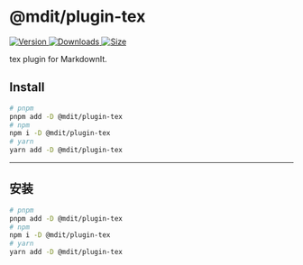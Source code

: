# @mdit/plugin-tex

[![Version](https://img.shields.io/npm/v/@mdit/plugin-tex/next.svg?style=flat-square&logo=npm) ![Downloads](https://img.shields.io/npm/dm/@mdit/plugin-tex.svg?style=flat-square&logo=npm) ![Size](https://img.shields.io/bundlephobia/min/@mdit/plugin-tex?style=flat-square&logo=npm)](https://www.npmjs.com/package/@mdit/plugin-tex)

tex plugin for MarkdownIt.

## Install

```bash
# pnpm
pnpm add -D @mdit/plugin-tex
# npm
npm i -D @mdit/plugin-tex
# yarn
yarn add -D @mdit/plugin-tex
```

---

## 安装

```bash
# pnpm
pnpm add -D @mdit/plugin-tex
# npm
npm i -D @mdit/plugin-tex
# yarn
yarn add -D @mdit/plugin-tex
```
